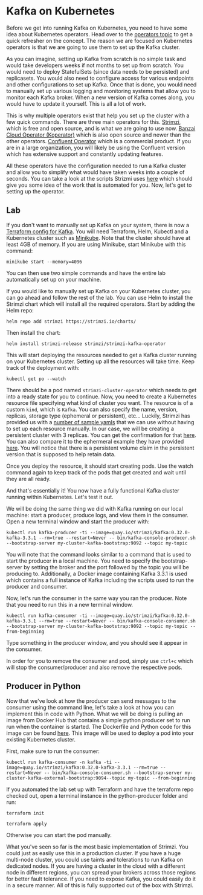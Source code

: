 # Kafka on Kubernetes

Before we get into running Kafka on Kubernetes, you need to have some idea about Kubernetes operators. Head over to the [operators topic](../StatefulSets101/operators.md) to get a quick refresher on the concept. The reason we are focused on Kubernetes operators is that we are going to use them to set up the Kafka cluster.

As you can imagine, setting up Kafka from scratch is no simple task and would take developers weeks if not months to set up from scratch. You would need to deploy StatefulSets (since data needs to be persisted) and replicasets. You would also need to configure access for various endpoints and other configurations to set up Kafka. Once that is done, you would need to manually set up various logging and monitoring systems that allow you to monitor each Kafka broker. When a new version of Kafka comes along, you would have to update it yourself. This is all a lot of work.

This is why multiple operators exist that help you set up the cluster with a few quick commands. There are three main operators for this. [Strimzi](https://strimzi.io), which is free and open source, and is what we are going to use now. [Banzai Cloud Operator (Koperator)](https://banzaicloud.com/docs/supertubes/kafka-operator/install-kafka-operator/#manual-install) which is also open source and newer than the other operators. [Confluent Operator](https://docs.confluent.io/operator/current/overview.html#co-long) which is a commercial product. If you are in a large organization, you will likely be using the Confluent version which has extensive support and constantly updating features.

All these operators have the configuration needed to run a Kafka cluster and allow you to simplify what would have taken weeks into a couple of seconds. You can take a look at the scripts Strizmi uses [here](https://strimzi.io/install/latest?namespace=kafka) which should give you some idea of the work that is automated for you. Now, let's get to setting up the operator.

## Lab

If you don't want to manually set up Kafka on your system, there is now a [Terraform config for Kafka](https://github.com/Phantom-Intruder/infrastructure-configs/tree/master/terraform/kafka). You will need Terraform, Helm, Kubectl and a Kubernetes cluster such as [Minikube](https://minikube.sigs.k8s.io/docs/). Note that the cluster should have at least 4GB of memory. If you are using Minikube, start Minikube with this command:

```
minikube start --memory=4096
```

You can then use two simple commands and have the entire lab automatically set up on your machine.

If you would like to manually set up Kafka on your Kubernetes cluster, you can go ahead and follow the rest of the lab. You can use Helm to install the Strimzi chart which will install all the required operators. Start by adding the Helm repo:

```
helm repo add strimzi https://strimzi.io/charts/
```

Then install the chart:

```
helm install strimzi-release strimzi/strimzi-kafka-operator
```

This will start deploying the resources needed to get a Kafka cluster running on your Kubernetes cluster. Setting up all the resources will take time. Keep track of the deployment with:

```
kubectl get po --watch
```

There should be a pod named `strimzi-cluster-operator` which needs to get into a ready state for you to continue. Now, you need to create a Kubernetes resource file specifying what kind of cluster you want. The resource is of a custom `kind`, which is `Kafka`. You can also specify the name, version, replicas, storage type (ephemeral or persistent), etc... Luckily, Strimzi has provided us with a [number of sample yamls](https://github.com/strimzi/strimzi-kafka-operator/tree/main/examples/kafka) that we can use without having to set up each resource manually. In our case, we will be creating a persistent cluster with 3 replicas. You can get the confirmation for that [here](https://strimzi.io/examples/latest/kafka/kafka-persistent.yaml). You can also compare it to the ephermeral example they have provided [here](https://strimzi.io/examples/latest/kafka/kafka-persistent.yaml). You will notice that there is a persistent volume claim in the persistent version that is supposed to help retain data.

Once you deploy the resource, it should start creating pods. Use the watch command again to keep track of the pods that get created and wait until they are all ready.

And that's essentially it! You now have a fully functional Kafka cluster running within Kubernetes. Let's test it out.

We will be doing the same thing we did with Kafka running on our local machine: start a producer, produce logs, and view them in the consumer. Open a new terminal window and start the producer with:

```
kubectl run kafka-producer -ti --image=quay.io/strimzi/kafka:0.32.0-kafka-3.3.1 --rm=true --restart=Never -- bin/kafka-console-producer.sh --bootstrap-server my-cluster-kafka-bootstrap:9092 --topic my-topic
```

You will note that the command looks similar to a command that is used to start the producer in a local machine. You need to specify the bootstrap-server by setting the broker and the port followed by the topic you will be producing to. Additionally, a Docker image containing Kafka 3.3.1 is used which contains a full instance of Kafka including the scripts used to run the producer and consumer.

Now, let's run the consumer in the same way you ran the producer. Note that you need to run this in a new terminal window.

```
kubectl run kafka-consumer -ti --image=quay.io/strimzi/kafka:0.32.0-kafka-3.3.1 --rm=true --restart=Never -- bin/kafka-console-consumer.sh --bootstrap-server my-cluster-kafka-bootstrap:9092 --topic my-topic --from-beginning
```

Type something in the producer window, and you should see it appear in the consumer.

In order for you to remove the consumer and pod, simply use `ctrl+c` which will stop the consumer/producer and also remove the respective pods.

## Producer in Python

Now that we've look at how the producer can send messages to the consumer using the command line, let's take a look at how you can implement this in code with Python.  What we will be doing is pulling an image from Docker Hub that contains a simple python producer set to run run when the container is started. The Dockerfile and Python code for this image can be found [here](https://github.com/Phantom-Intruder/infrastructure-configs/tree/master/terraform/kafka/image). This image will be used to deploy a pod into your existing Kubernetes cluster.

First, make sure to run the consumer:

```
kubectl run kafka-consumer -n kafka -ti --image=quay.io/strimzi/kafka:0.32.0-kafka-3.3.1 --rm=true --restart=Never -- bin/kafka-console-consumer.sh --bootstrap-server my-cluster-kafka-external-bootstrap:9094--topic my-topic --from-beginning
```

If you automated the lab set up with Terraform and have the terraform repo checked out, open a terminal instance in the python-producer folder and run:

```
terraform init
```

```
terraform apply
```

Otherwise you can start the pod manually.

What you've seen so far is the most basic implementation of Strimzi. You could just as easily use this in a production cluster. If you have a huge multi-node cluster, you could use taints and tolerations to run Kafka on dedicated nodes. If you are having a cluster in the cloud with a different node in different regions, you can spread your brokers across those regions for better fault tolerance. If you need to expose Kafka, you could easily do it in a secure manner. All of this is fully supported out of the box with Strimzi.